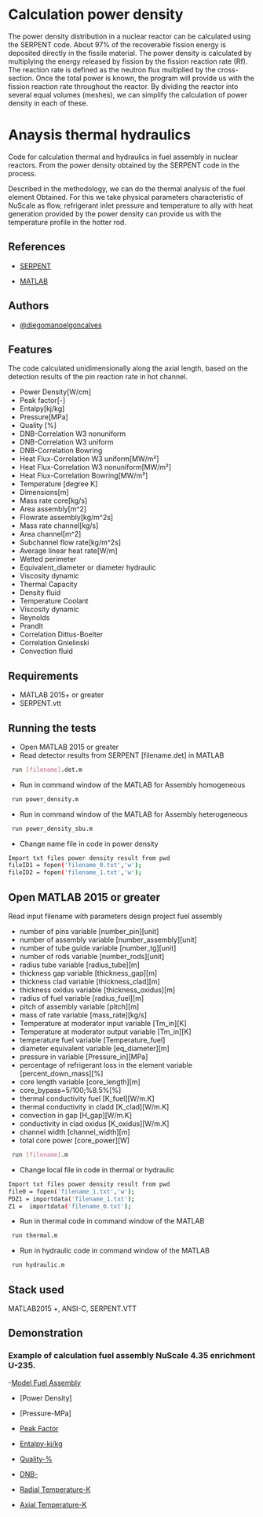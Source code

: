 # Calculation power density

The power density distribution in a nuclear reactor can be calculated using the SERPENT code. About 97% of the recoverable fission energy is deposited directly in the fissile material. The power density is calculated by multiplying the energy released by fission by the fission reaction rate (Rf). The reaction rate is defined as the neutron flux multiplied by the cross-section. Once the total power is known, the program will provide us with the fission reaction rate throughout the reactor. By dividing the reactor into several equal volumes (meshes), we can simplify the calculation of power density in each of these.

# Anaysis thermal hydraulics

Code for calculation thermal and hydraulics in fuel assembly in nuclear reactors. From the power density obtained by the SERPENT code in the process.

Described in the methodology, we can do the thermal analysis of the fuel element
Obtained. For this we take physical parameters characteristic of NuScale as flow, refrigerant inlet pressure and temperature to ally with heat generation
provided by the power density can provide us with the temperature profile in the hotter rod.

## References

 - [SERPENT](http://serpent.vtt.fi/mediawiki/index.php/Input_syntax_manual#mat_.28material_definition.29)

 - [MATLAB](https://www.mathworks.com/products/matlab.html)

## Authors

- [@diegomanoelgoncalves](https://www.github.com/diegomanoelgoncalves)

## Features

The code calculated unidimensionally along the axial length, based on the detection results of the pin reaction rate in hot channel.

- Power Density[W/cm]
- Peak factor[-]
- Entalpy[kj/kg]
- Pressure[MPa]
- Quality [%]
- DNB-Correlation W3 nonuniform
- DNB-Correlation W3 uniform
- DNB-Correlation Bowring
- Heat Flux-Correlation W3 uniform[MW/m²]
- Heat Flux-Correlation W3 nonuniform[MW/m²]
- Heat Flux-Correlation Bowring[MW/m²]
- Temperature [degree K]
- Dimensions[m]
- Mass rate core[kg/s]
- Area assembly[m^2]
- Flowrate assembly[kg/m^2s]
- Mass rate channel[kg/s]
- Area channel[m^2]
- Subchannel flow rate[kg/m^2s]
- Average linear heat rate[W/m]
- Wetted perimeter
- Equivalent_diameter or diameter hydraulic
- Viscosity dynamic
- Thermal Capacity
- Density fluid
- Temperature Coolant
- Viscosity dynamic
- Reynolds
- Prandlt
- Correlation Dittus-Boelter 
- Correlation Gnielinski 
- Convection fluid

## Requirements

- MATLAB 2015+ or greater 
- SERPENT.vtt
    
## Running the tests
- Open MATLAB 2015 or greater
- Read detector results from SERPENT [filename.det] in MATLAB
```bash
 run [filename].det.m
```
- Run in command window of the MATLAB for Assembly homogeneous
```bash
 run power_density.m
```
- Run in command window of the MATLAB for Assembly heterogeneous
```bash
 run power_density_sbu.m
```
- Change name file in code in power density
```bash
Import txt files power density result from pwd 
fileID1 = fopen('filename_0.txt','w');
fileID2 = fopen('filename_1.txt','w');
```
## Open MATLAB 2015 or greater
 Read input filename with parameters design project fuel assembly
- number of pins variable [number_pin][unit]
- number of assembly variable [number_assembly][unit]
- number of tube guide variable [number_tg][unit]
- number of rods variable [number_rods][unit]
- radius tube variable [radius_tube][m]
- thickness gap variable [thickness_gap][m]
- thickness clad variable [thickness_clad][m]
- thickness oxidus variable [thickness_oxidus][m]
- radius of fuel variable [radius_fuel][m]
- pitch of assembly variable [pitch][m]
- mass of rate variable [mass_rate][kg/s]
- Temperature at moderator input variable [Tm_in][K]
- Temperature at moderator output variable [Tm_in][K]
- temperature fuel variable [Temperature_fuel]
- diameter equivalent variable [eq_diameter][m]
- pressure in variable [Pressure_in][MPa]
- percentage of refrigerant loss in the element variable [percent_down_mass][%]
- core length variable [core_length][m]
- core_bypass=5/100;%8.5%[%]
- thermal conductivity fuel [K_fuel][W/m.K]
- thermal conductivity in cladd [K_clad][W/m.K]
- convection in gap [H_gap][W/m.K]
- conductivity in clad oxidus [K_oxidus][W/m.K]
- channel width [channel_width][m]
- total core power [core_power][W]
```bash
 run [filename].m
```
- Change local file in code in thermal or hydraulic
```bash
Import txt files power density result from pwd 
file0 = fopen('filename_1.txt','w');
PDZ1 = importdata('filename_1.txt');
Z1 =  importdata('filename_0.txt');
```
- Run in thermal code in command window of the MATLAB 
```bash
 run thermal.m
```
- Run in hydraulic code in command window of the MATLAB
```bash
 run hydraulic.m
```
## Stack used

MATLAB2015 +, ANSI-C, SERPENT.VTT

## Demonstration
### Example of calculation fuel assembly NuScale 4.35 enrichment U-235.
-[Model Fuel Assembly](https://github.com/diegomanoelgoncalves/analisys_thermal_hydraulic/blob/main/Example_model.png)

- [Power Density]

- [Pressure-MPa]

- [Peak Factor](https://github.com/diegomanoelgoncalves/analisys_thermal_hydraulic/blob/thermal-hydraulic/peak_factor.png)

- [Entalpy-kj/kg](https://github.com/diegomanoelgoncalves/analisys_thermal_hydraulic/blob/thermal-hydraulic/entalpy.png)

- [Quality-%](https://github.com/diegomanoelgoncalves/analisys_thermal_hydraulic/blob/thermal-hydraulic/quality.png)

- [DNB-](https://github.com/diegomanoelgoncalves/analisys_thermal_hydraulic/blob/thermal-hydraulic/dnb.png)

- [Radial Temperature-K](https://github.com/diegomanoelgoncalves/analisys_thermal_hydraulic/blob/thermal-hydraulic/radial_temperature.png)

- [Axial Temperature-K](https://github.com/diegomanoelgoncalves/analisys_thermal_hydraulic/blob/thermal-hydraulic/axial_temperature.png)
